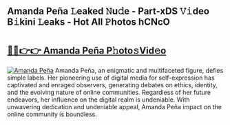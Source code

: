 ## Amanda Peña 𝙻eaked 𝙽u𝚍e - Part-xDS 𝚅𝚒deo B𝚒kini 𝙻eaks - Hot All 𝙿hotos hCNcO

# <h2><a href="http://ld29kp.urlbe.top/?page=Amanda+Pe%c3%b1a">🔗🔗👉👉 Amanda Peña P𝚑oto𝚜Vid𝚎o</a></h2>

[![Amanda Peña](https://i.imgur.com/eBuTRDB.gif)](http://ld29kp.urlbe.top/?page=Amanda+Pe%c3%b1a)
Amanda Peña, an enigmatic and multifaceted figure, defies simple labels. Her pioneering use of digital media for self-expression has captivated and enraged observers, generating debates on ethics, identity, and the evolving nature of online communities. Regardless of her future endeavors, her influence on the digital realm is undeniable. With unwavering dedication and undeniable appeal, Amanda Peña impact on the online community is boundless.
